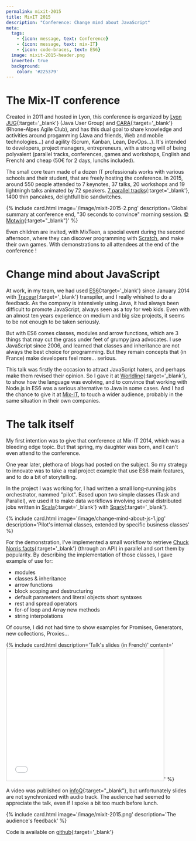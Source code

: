```yaml
---
permalink: mixit-2015
title: MixIT 2015
description: "Conference: Change mind about JavaScript"
meta:
  tags:
    - {icon: message, text: Conference}
    - {icon: message, text: mix-IT}
    - {icon: code-braces, text: ES6}
  image: mixit-2015-header.png
  inverted: true
  background:
    color: '#225379'
---
```


# The Mix-IT conference

Created in 2011 and hosted in Lyon, this conference is organized by [Lyon JUG][jug]{:target='_blank'} (Java User Group) and [CARA][cara]{:target='_blank'} (Rhone-Alpes Agile Club),
and has this dual goal to share knowledge and activities around progamming (Java and friends, Web and mobile technologies...) and agility (Scrum, Kanban, Lean, DevOps...).
It's intended to developers, project managers, entrepreneurs, with a strong will of being polyvalent (parallel tracks, conferences, games and workshops, English and French) and cheap (50€ for 2 days, lunchs included).

The small core team made of a dozen IT professionals works with various schools and their student, that are freely hosting the conference.
In 2015, around 550 people attended to 7 keynotes, 37 talks, 20 workshops and 19 lightningh talks animated by 72 speakers.
[7 parallel tracks][planning]{:target='_blank'}, 1400 thin pancakes, delightfull bio sandwitches.

{% include card.html image='/image/mixit-2015-2.png' description='Global summary at conference end, "30 seconds to convince" morning session. [&copy; Motwin](http://www.motwin.com/streamdata-io-at-mix-it-day-1/){:target="_blank"}' %}

Even children are invited, with MixTeen, a special event during the second afternoon, where they can discover programming with [Scratch][scratch], and make their own games.
With demonstrations to all attendees at the end of the conference !

# Change mind about JavaScript

At work, in my team, we had used [ES6][es6]{:target='_blank'} since January 2014 with [Traceur][traceur]{:target='_blank'} transpiler, and I really whished to do a feedback.
As the company is intensively using Java, it had always been difficult to promote JavaScript, always seen as a toy for web kids.
Even with an almost ten years experience on medium and big size projects, it seems to be not enough to be taken seriously.

But with ES6 comes classes, modules and arrow functions, which are 3 things that may cut the grass under feet of grumpy java advocates.
I use JavaScript since 2006, and learned that classes and inheritance are not always the best choice for programming.
But they remain concepts that (in France) make developers feel more... serious.

This talk was firstly the occasion to attract JavaScript haters, and perhaps make them revised their opinion.
So I gave it at [Worldline][worldline]{:target='_blank'}, to show how the language was evolving, and to convince that working with Node.js in ES6 was a serious alternative to Java in some cases.
And I had the chance to give it at [Mix-IT][talk], to touch a wider audience, probably in the same situation in their own companies.

# The talk itself

My first intention was to give that conference at Mix-IT 2014, which was a bleeding edge topic.
But that spring, my daughter was born, and I can't even attend to the conference.

One year later, plethora of blogs had posted on the subject.
So my strategy to innovate was to take a real project example that use ES6 main features, and to do a bit of storytelling.

In the project I was working for, I had written a small long-running jobs orchestrator, nammed "pilot".
Based upon two simple classes (Task and Parallel), we used it to make data workflows involving several distributed jobs written in [Scala][scala]{:target='_blank'} with [Spark][spark]{:target='_blank'}.

{% include card.html image='/image/change-mind-about-js-1.jpg' description='Pilot\'s internal classes, extended by specific business classes' %}

For the demonstration, I've implemented a small workflow to retrieve [Chuck Norris facts][chucknorrisfacts]{:target='_blank'} (through an API) in parallel and sort them by popularity.
By describing the implementation of those classes, I gave example of use for:

- modules
- classes & inheritance
- arrow functions
- block scoping and destructuring
- default parameters and literal objects short syntaxes
- rest and spread operators
- for-of loop and Array new methods
- string interpolations

Of course, I did not had time to show examples for Promises, Generators, new collections, Proxies...

{% include card.html description='Talk\'s slides (in French)' content='<iframe src="//fr.slideshare.net/slideshow/embed_code/key/dolxjkiP6bhwc3" width="430" height="361" frameborder="0" marginwidth="0" marginheight="0" scrolling="no" style="border:1px solid #CCC; border-width:1px; max-width: 100%;" allowfullscreen> </iframe>' %}

A video was published on [infoQ][video]{:target="_blank"}, but unfortunately slides are not synchronized with audio track.
The audience had seemed to appreciate the talk, even if I spoke a bit too much before lunch.

{% include card.html image='/image/mixit-2015.png' description='The audience\'s feedback' %}

Code is available on [github][gh]{:target='_blank'}

[jug]: http://www.lyonjug.org
[cara]: http://lyon.clubagilerhonealpes.org
[planning]: http://www.mix-it.fr/mixit15/planning
[scratch]: https://scratch.mit.edu
[es6]: http://es6-features.org
[traceur]: https://github.com/google/traceur-compiler
[worldline]: http://worldline.com/fr/accueil.html
[scala]: http://scala-lang.org
[spark]: http://spark.apache.org
[chucknorrisfacts]: http://www.chucknorrisfacts.fr
[talk]: http://www.mix-it.fr/session/1351/changez-d-avis-sur-javascript
[gh]: https://github.com/feugy/change-mind-about-js
[video]: http://www.infoq.com/fr/presentations/changez-avis-sur-javascript